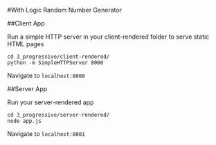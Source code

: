 #With Logic
Random Number Generator

##Client App

Run a simple HTTP server in your client-rendered folder to serve static HTML pages
```
cd 3_progressive/client-rendered/
python -m SimpleHTTPServer 8000
```

Navigate to `localhost:8000`


##Server App

Run your server-rendered app
```
cd 3_progressive/server-rendered/
node app.js
```

Navigate to `localhost:8001`

